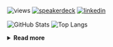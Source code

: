 ![views](https://komarev.com/ghpvc/?username=chck&color=blueviolet)
[![speakerdeck](https://img.shields.io/badge/Speaker_Deck-chck-8a2be2?style=flat-square&logo=speaker-deck)](https://speakerdeck.com/chck)
[![linkedin](https://img.shields.io/badge/LinkedIn-chck-8a2be2?style=flat-square&logo=linkedin)](https://www.linkedin.com/in/chck/)

<p align="left"> 
  <img alt="GitHub Stats" align="center" height="150" src="https://github-readme-stats-nine-umber-51.vercel.app/api?username=chck&count_private=true&show_icons=true&hide_title=true&theme=buefy" />
  <img alt="Top Langs" align="center" height="150" src="https://github-readme-stats-nine-umber-51.vercel.app/api/top-langs/?username=chck&layout=compact&count_private=true&show_icons=true&hide_title=true&theme=buefy" />
</p>

<details>
  <summary><b>Read more</b></summary>
  <br>

  <!--START_SECTION:waka-->
**🐱 My GitHub Data** 

> 📦 125.6 kB Used in GitHub's Storage 
 > 
> 🏆 359 Contributions in the Year 2025
 > 
> 💼 Opted to Hire
 > 
> 📜 133 Public Repositories 
 > 
> 🔑 24 Private Repositories 
 > 
**I'm a Night 🦉** 

```text
🌞 Morning                1210 commits        ████░░░░░░░░░░░░░░░░░░░░░   16.36 % 
🌆 Daytime                2250 commits        ████████░░░░░░░░░░░░░░░░░   30.43 % 
🌃 Evening                2091 commits        ███████░░░░░░░░░░░░░░░░░░   28.28 % 
🌙 Night                  1843 commits        ██████░░░░░░░░░░░░░░░░░░░   24.93 % 
```
📅 **I'm Most Productive on Thursday** 

```text
Monday                   1389 commits        █████░░░░░░░░░░░░░░░░░░░░   18.79 % 
Tuesday                  1105 commits        ████░░░░░░░░░░░░░░░░░░░░░   14.94 % 
Wednesday                1320 commits        ████░░░░░░░░░░░░░░░░░░░░░   17.85 % 
Thursday                 1658 commits        ██████░░░░░░░░░░░░░░░░░░░   22.42 % 
Friday                   782 commits         ███░░░░░░░░░░░░░░░░░░░░░░   10.58 % 
Saturday                 483 commits         ██░░░░░░░░░░░░░░░░░░░░░░░   06.53 % 
Sunday                   657 commits         ██░░░░░░░░░░░░░░░░░░░░░░░   08.89 % 
```


📊 **This Week I Spent My Time On** 

```text
💬 Programming Languages: 
Terraform                8 hrs 29 mins       ████████████░░░░░░░░░░░░░   47.90 % 
YAML                     4 hrs 17 mins       ██████░░░░░░░░░░░░░░░░░░░   24.20 % 
Markdown                 55 mins             █░░░░░░░░░░░░░░░░░░░░░░░░   05.24 % 
Git                      51 mins             █░░░░░░░░░░░░░░░░░░░░░░░░   04.88 % 
Docker                   35 mins             █░░░░░░░░░░░░░░░░░░░░░░░░   03.31 % 

🔥 Editors: 
PyCharm                  7 hrs 43 mins       ███████████░░░░░░░░░░░░░░   43.55 % 
Zed                      6 hrs 57 mins       ██████████░░░░░░░░░░░░░░░   39.30 % 
Neovim                   2 hrs 33 mins       ████░░░░░░░░░░░░░░░░░░░░░   14.47 % 
Obsidian                 18 mins             ░░░░░░░░░░░░░░░░░░░░░░░░░   01.70 % 
RustRover                10 mins             ░░░░░░░░░░░░░░░░░░░░░░░░░   00.97 % 
```

**I Mostly Code in Python** 

```text
Python                   47 repos            █████████░░░░░░░░░░░░░░░░   34.31 % 
Jupyter Notebook         19 repos            ███░░░░░░░░░░░░░░░░░░░░░░   13.87 % 
Ruby                     11 repos            ██░░░░░░░░░░░░░░░░░░░░░░░   08.03 % 
Rust                     8 repos             █░░░░░░░░░░░░░░░░░░░░░░░░   05.84 % 
TypeScript               6 repos             █░░░░░░░░░░░░░░░░░░░░░░░░   04.38 % 
```



**Timeline**

![Lines of Code chart](https://raw.githubusercontent.com/chck/chck/main/assets/bar_graph.png)


 Last Updated on 2025-04-12 02:00 UTC
<!--END_SECTION:waka-->
</details>

